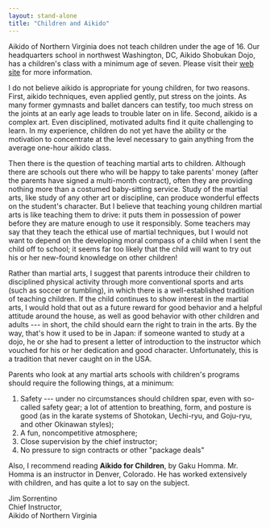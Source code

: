 ```yaml
---
layout: stand-alone
title: "Children and Aikido"
---
```

Aikido of Northern Virginia does not teach children under the age of 16. Our headquarters school in northwest Washington, DC, Aikido Shobukan Dojo, has a children's class with a minimum age of seven. Please visit their [web site](www.aikido-shobukan.org) for more information.

I do not believe aikido is appropriate for young children, for two reasons. First, aikido techniques, even applied gently, put stress on the joints. As many former gymnasts and ballet dancers can testify, too much stress on the joints at an early age leads to trouble later on in life. Second, aikido is a complex art. Even disciplined, motivated adults find it quite challenging to learn. In my experience, children do not yet have the ability or the motivation to concentrate at the level necessary to gain anything from the average one-hour aikido class.

Then there is the question of teaching martial arts to children. Although there are schools out there who will be happy to take parents' money (after the parents have signed a multi-month contract), often they are providing nothing more than a costumed baby-sitting service. Study of the martial arts, like study of any other art or discipline, can produce wonderful effects on the student's character. But I believe that teaching young children martial arts is like teaching them to drive: it puts them in possession of power before they are mature enough to use it responsibly. Some teachers may say that they teach the ethical use of martial techniques, but I would not want to depend on the developing moral compass of a child when I sent the child off to school; it seems far too likely that the child will want to try out his or her new-found knowledge on other children!

Rather than martial arts, I suggest that parents introduce their children to disciplined physical activity through more conventional sports and arts (such as soccer or tumbling), in which there is a well-established tradition of teaching children. If the child continues to show interest in the martial arts, I would hold that out as a future reward for good behavior and a helpful attitude around the house, as well as good behavior with other children and adults --- in short, the child should earn the right to train in the arts. By the way, that's how it used to be in Japan: if someone wanted to study at a dojo, he or she had to present a letter of introduction to the instructor which vouched for his or her dedication and good character. Unfortunately, this is a tradition that never caught on in the USA.

Parents who look at any martial arts schools with children's programs should require the following things, at a minimum:

1. Safety --- under no circumstances should children spar, even with so-called safety gear; a lot of attention to breathing, form, and posture is good (as in the karate systems of Shotokan, Uechi-ryu, and Goju-ryu, and other Okinawan styles);
2. A fun, noncompetitive atmosphere;
3. Close supervision by the chief instructor;
4. No pressure to sign contracts or other "package deals"


Also, I recommend reading **Aikido for Children**, by Gaku Homma. Mr. Homma is an instructor in Denver, Colorado. He has worked extensively with children, and has quite a lot to say on the subject.

Jim Sorrentino  
Chief Instructor,   
Aikido of Northern Virginia
